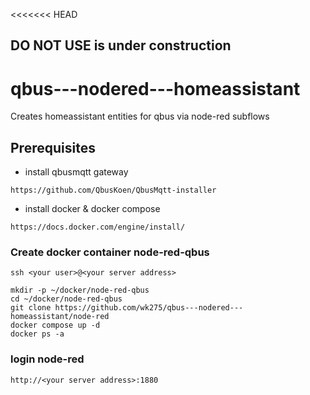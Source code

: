 <<<<<<< HEAD
## DO NOT USE is under construction 


# qbus---nodered---homeassistant
Creates homeassistant entities for qbus via node-red subflows

## Prerequisites
- install qbusmqtt gateway
``` 
https://github.com/QbusKoen/QbusMqtt-installer
```
- install docker & docker compose
```
https://docs.docker.com/engine/install/
```
### Create docker container node-red-qbus
`ssh <your user>@<your server address>`

```
mkdir -p ~/docker/node-red-qbus
cd ~/docker/node-red-qbus
git clone https://github.com/wk275/qbus---nodered---homeassistant/node-red
docker compose up -d
docker ps -a
```
### login node-red
`http://<your server address>:1880`
